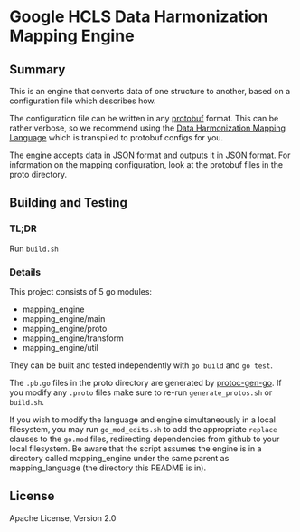 # Google HCLS Data Harmonization Mapping Engine

## Summary

This is an engine that converts data of one structure to another, based on a
configuration file which describes how.

The configuration file can be written in any
[protobuf](https://developers.google.com/protocol-buffers/docs/overview) format.
This can be rather verbose, so we recommend using the
[Data Harmonization Mapping Language](http://github.com/GoogleCloudPlatform/healthcare-data-harmonization/blob/master/mapping_language)
which is transpiled to protobuf configs for you.

The engine accepts data in JSON format and outputs it in JSON format.
For information on the mapping configuration, look at the protobuf files in the
proto directory.

## Building and Testing

### TL;DR

Run `build.sh`

### Details

This project consists of 5 go modules:

- mapping_engine
- mapping_engine/main
- mapping_engine/proto
- mapping_engine/transform
- mapping_engine/util

They can be built and tested independently with `go build` and `go test`.

The `.pb.go` files in the proto directory are generated by [protoc-gen-go](https://github.com/golang/protobuf/tree/master/protoc-gen-go).
If you modify any `.proto` files make sure to re-run `generate_protos.sh` or
`build.sh`.

If you wish to modify the language and engine simultaneously in a local
filesystem, you may run `go_mod_edits.sh` to add the appropriate `replace`
clauses to the `go.mod` files, redirecting dependencies from github to your
local filesystem. Be aware that the script assumes the engine is in a directory
called mapping_engine under the same parent as mapping_language (the directory
this README is in).

## License

Apache License, Version 2.0
